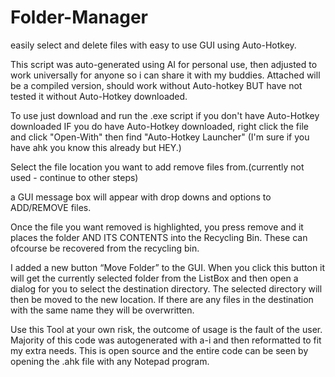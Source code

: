 # Folder-Manager
easily select and delete files with easy to use GUI using Auto-Hotkey.


This script was auto-generated using AI for personal use, then adjusted to work universally for anyone so i can share it with my buddies. Attached will be a compiled version, should work without Auto-hotkey BUT have not tested it without Auto-Hotkey downloaded.


To use just download and run the .exe script if you don't have Auto-Hotkey downloaded
IF you do have Auto-Hotkey downloaded, right click the file and click "Open-With" then find "Auto-Hotkey Launcher" (I'm sure if you have ahk you know this already but HEY.)

Select the file location you want to add remove files from.(currently not used - continue to other steps)

a GUI message box will appear with drop downs and options to ADD/REMOVE files. 

Once the file you want removed is highlighted, you press remove and it places the folder AND ITS CONTENTS into the Recycling Bin. These can ofcourse be recovered from the recycling bin.

I added a new button “Move Folder” to the GUI. When you click this button it will get the currently selected folder from the ListBox and then open a dialog for you to select the destination directory. The selected directory will then be moved to the new location. If there are any files in the destination with the same name they will be overwritten.



Use this Tool at your own risk, the outcome of usage is the fault of the user. Majority of this code was autogenerated with a-i and then reformatted to fit my extra needs. This is open source and the entire code can be seen by opening the .ahk file with any Notepad program.
